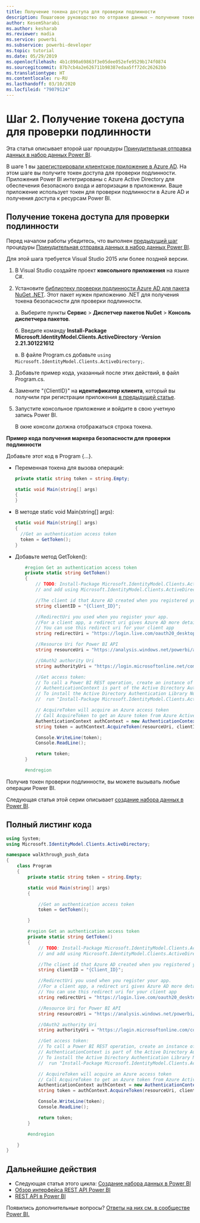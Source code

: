 ```yaml
---
title: Получение токена доступа для проверки подлинности
description: Пошаговое руководство по отправке данных — получение токена доступа для проверки подлинности
author: KesemSharabi
ms.author: kesharab
ms.reviewer: madia
ms.service: powerbi
ms.subservice: powerbi-developer
ms.topic: tutorial
ms.date: 05/29/2019
ms.openlocfilehash: 4b1c890a69863f3e05dee052efe9529b174f0874
ms.sourcegitcommit: 87b7cb4a2e626711b98387edaa5ff72dc26262bb
ms.translationtype: HT
ms.contentlocale: ru-RU
ms.lasthandoff: 03/10/2020
ms.locfileid: "79079124"
---
```

# <a name="step-2-get-an-authentication-access-token"></a>Шаг 2. Получение токена доступа для проверки подлинности

Эта статья описывает второй шаг процедуры [Принудительная отправка данных в набор данных Power BI](walkthrough-push-data.md).

В шаге 1 вы [зарегистрировали клиентское приложение в Azure AD](../register-app.md). На этом шаге вы получите токен доступа для проверки подлинности. Приложения Power BI интегрированы с Azure Active Directory для обеспечения безопасного входа и авторизации в приложении. Ваше приложение использует токен для проверки подлинности в Azure AD и получения доступа к ресурсам Power BI.

## <a name="get-an-authentication-access-token"></a>Получение токена доступа для проверки подлинности

Перед началом работы убедитесь, что выполнен [предыдущий шаг](../register-app.md) процедуры [Принудительная отправка данных в набор данных Power BI](walkthrough-push-data.md). 

Для этой шага требуется Visual Studio 2015 или более поздней версии.

1. В Visual Studio создайте проект **консольного приложения** на языке C#.

2. Установите [библиотеку проверки подлинности Azure AD для пакета NuGet .NET](https://www.nuget.org/packages/Microsoft.IdentityModel.Clients.ActiveDirectory/2.22.302111727). Этот пакет нужен приложению .NET для получения токена безопасности для проверки подлинности. 

     а. Выберите пункты **Сервис** > **Диспетчер пакетов NuGet** > **Консоль диспетчера пакетов**.

     б. Введите команду **Install-Package Microsoft.IdentityModel.Clients.ActiveDirectory -Version 2.21.301221612**

     в. В файле Program.cs добавьте `using Microsoft.IdentityModel.Clients.ActiveDirectory;`.

3. Добавьте пример кода, указанный после этих действий, в файл Program.cs.

4. Замените "{ClientID}" на **идентификатор клиента**, который вы получили при регистрации приложения [в предыдущей статье](../register-app.md).

5. Запустите консольное приложение и войдите в свою учетную запись Power BI. 

   В окне консоли должна отображаться строка токена.

**Пример кода получения маркера безопасности для проверки подлинности**

Добавьте этот код в Program {...}.

* Переменная токена для вызова операций: 
  
  ```csharp
  private static string token = string.Empty;
  
  static void Main(string[] args)
  {
  }
  ```
* В методе static void Main(string[] args):
  
  ```csharp
  static void Main(string[] args)
  {
    //Get an authentication access token
    token = GetToken();
  }
  ```
* Добавьте метод GetToken():

```csharp
       #region Get an authentication access token
       private static string GetToken()
       {
           // TODO: Install-Package Microsoft.IdentityModel.Clients.ActiveDirectory -Version 2.21.301221612
           // and add using Microsoft.IdentityModel.Clients.ActiveDirectory

           //The client id that Azure AD created when you registered your client app.
           string clientID = "{Client_ID}";

           //RedirectUri you used when you register your app.
           //For a client app, a redirect uri gives Azure AD more details on the application that it will authenticate.
           // You can use this redirect uri for your client app
           string redirectUri = "https://login.live.com/oauth20_desktop.srf";

           //Resource Uri for Power BI API
           string resourceUri = "https://analysis.windows.net/powerbi/api";

           //OAuth2 authority Uri
           string authorityUri = "https://login.microsoftonline.net/common/";

           //Get access token:
           // To call a Power BI REST operation, create an instance of AuthenticationContext and call AcquireToken
           // AuthenticationContext is part of the Active Directory Authentication Library NuGet package
           // To install the Active Directory Authentication Library NuGet package in Visual Studio,
           //  run "Install-Package Microsoft.IdentityModel.Clients.ActiveDirectory" from the nuget Package Manager Console.

           // AcquireToken will acquire an Azure access token
           // Call AcquireToken to get an Azure token from Azure Active Directory token issuance endpoint
           AuthenticationContext authContext = new AuthenticationContext(authorityUri);
           string token = authContext.AcquireToken(resourceUri, clientID, new Uri(redirectUri)).AccessToken;

           Console.WriteLine(token);
           Console.ReadLine();

           return token;
       }

       #endregion
```

Получив токен проверки подлинности, вы можете вызывать любые операции Power BI.

Следующая статья этой серии описывает [создание набора данных в Power BI](walkthrough-push-data-create-dataset.md).


## <a name="complete-code-listing"></a>Полный листинг кода

```csharp
using System;
using Microsoft.IdentityModel.Clients.ActiveDirectory;

namespace walkthrough_push_data
{
    class Program
    {
        private static string token = string.Empty;

        static void Main(string[] args)
        {

            //Get an authentication access token
            token = GetToken();

        }

        #region Get an authentication access token
        private static string GetToken()
        {
            // TODO: Install-Package Microsoft.IdentityModel.Clients.ActiveDirectory -Version 2.21.301221612
            // and add using Microsoft.IdentityModel.Clients.ActiveDirectory

            //The client id that Azure AD created when you registered your client app.
            string clientID = "{Client_ID}";

            //RedirectUri you used when you register your app.
            //For a client app, a redirect uri gives Azure AD more details on the application that it will authenticate.
            // You can use this redirect uri for your client app
            string redirectUri = "https://login.live.com/oauth20_desktop.srf";

            //Resource Uri for Power BI API
            string resourceUri = "https://analysis.windows.net/powerbi/api";

            //OAuth2 authority Uri
            string authorityUri = "https://login.microsoftonline.com/common/";

            //Get access token:
            // To call a Power BI REST operation, create an instance of AuthenticationContext and call AcquireToken
            // AuthenticationContext is part of the Active Directory Authentication Library NuGet package
            // To install the Active Directory Authentication Library NuGet package in Visual Studio,
            //  run "Install-Package Microsoft.IdentityModel.Clients.ActiveDirectory" from the nuget Package Manager Console.

            // AcquireToken will acquire an Azure access token
            // Call AcquireToken to get an Azure token from Azure Active Directory token issuance endpoint
            AuthenticationContext authContext = new AuthenticationContext(authorityUri);
            string token = authContext.AcquireToken(resourceUri, clientID, new Uri(redirectUri)).AccessToken;

            Console.WriteLine(token);
            Console.ReadLine();

            return token;
        }

        #endregion

    }
}
```



## <a name="next-steps"></a>Дальнейшие действия

* Следующая статья этого цикла: [Создание набора данных в Power BI](walkthrough-push-data-create-dataset.md)
* [Обзор интерфейса REST API Power BI](overview-of-power-bi-rest-api.md)  
* [REST API в Power BI](https://docs.microsoft.com/rest/api/power-bi/)  

Появились дополнительные вопросы? [Ответы на них см. в сообществе Power BI.](https://community.powerbi.com/)